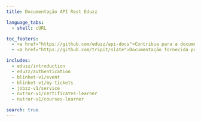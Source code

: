 ```yaml
---
title: Documentação API Rest Eduzz

language_tabs:
  - shell: cURL

toc_footers:
  - <a href="https://github.com/eduzz/api-docs">Contribua para a documentação API Rest Eduzz</a>
  - <a href="https://github.com/tripit/slate">Documentação fornecida por Slate</a>

includes:
  - eduzz/introduction
  - eduzz/authentication
  - blinket-v1/event
  - blinket-v1/my-tickets
  - jobzz-v1/service
  - nutror-v1/certificates-learner
  - nutror-v1/courses-learner

search: true
---
```

